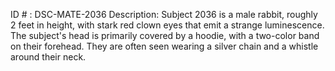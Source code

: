ID # : DSC-MATE-2036
Description: Subject 2036 is a male rabbit, roughly 2 feet in height, with stark red clown eyes that emit a strange luminescence. The subject's head is primarily covered by a hoodie, with a two-color band on their forehead. They are often seen wearing a silver chain and a whistle around their neck.